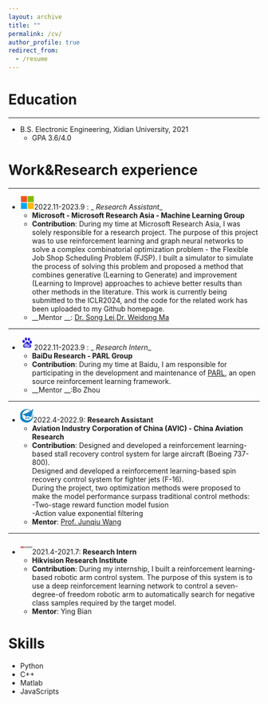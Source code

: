 ```yaml
---
layout: archive
title: ""
permalink: /cv/
author_profile: true
redirect_from:
  - /resume
---
```


Education
======
---

* B.S. Electronic Engineering, Xidian University, 2021
    * GPA 3.6/4.0

Work&Research experience
======
---

* <img src="../images/microsoft.jpg" alt="Alt text" title="Optional title" style="height:2em;">2022.11-2023.9 : _
  _Research Assistant__
    * __Microsoft - Microsoft Research Asia - Machine Learning Group__
    * __Contribution__: During my time at Microsoft Research Asia, I was solely responsible for a research project. The
      purpose of this project was to use reinforcement learning and graph neural networks to solve a
      complex combinatorial optimization problem - the Flexible Job Shop Scheduling Problem (FJSP). I
      built a simulator to simulate the process of solving this problem and proposed a method that
      combines generative (Learning to Generate) and improvement (Learning to Improve) approaches to
      achieve better results than other methods in the literature. This work is currently being submitted to the
      ICLR2024, and the
      code for the related work has been uploaded to my Github homepage.
    * __Mentor
      __: [Dr. Song Lei](https://www.microsoft.com/en-us/research/people/lesong/),[Dr. Weidong Ma](https://scholar.google.com/citations?user=d0p1mp4AAAAJ&hl=en)

---

* <img src="../images/baidu.png" alt="Alt text" title="Optional title" style="height:2em;">2022.11-2023.9 : _
  _Research Intern__
    * __BaiDu Research - PARL Group__
    * __Contribution__: During my time at Baidu, I am responsible for participating in the development and maintenance
      of [PARL](https://github.com/PaddlePaddle/PARL), an open source reinforcement learning framework.
    * __Mentor
      __:Bo Zhou

---

* <img src="../images/avic.jpg" alt="Alt text" title="Optional title" style="height:2em;">2022.4-2022.9: __Research
  Assistant__
    * __Aviation Industry Corporation of China (AVIC) - China Aviation Research__
    * __Contribution__: Designed and developed a reinforcement learning-based stall recovery control system for large
      aircraft (Boeing 737-800).<br>
      Designed and developed a reinforcement learning-based spin recovery control system for fighter
      jets (F-16).<br>
      During the project, two optimization methods were proposed to make the model performance
      surpass traditional control methods:<br>
      -Two-stage reward function model fusion<br>
      -Action value exponential filtering
    * __Mentor__: [Prof. Junqiu Wang](https://ieeexplore.ieee.org/author/37086326380)

---

* <img src="../images/hikvision.jpg" alt="Alt text" title="Optional title" style="height:2em;">2021.4-2021.7: __Research
  Intern__
    * __Hikvision Research Institute__
    * __Contribution__: During my internship, I built a reinforcement learning-based robotic arm control system. The
      purpose of this system is to use a deep reinforcement learning network to control a seven-degree-of freedom
      robotic arm to automatically search for negative class samples required by the target model.
    * __Mentor__: Ying Bian

Skills
======

* Python
* C++
* Matlab
* JavaScripts

